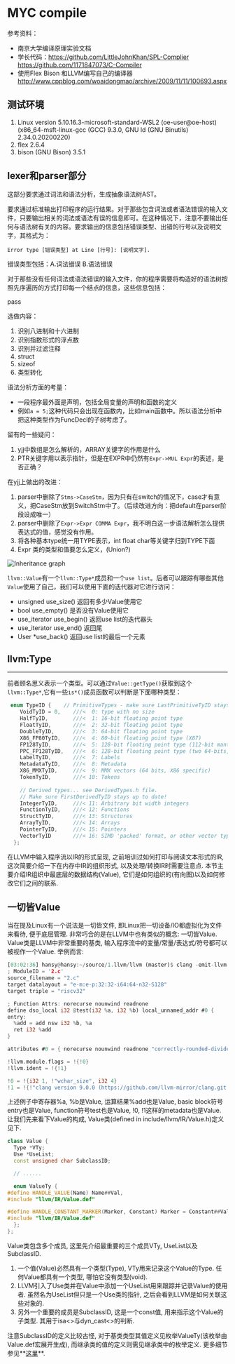 # MYC compile

参考资料：
* 南京大学编译原理实验文档  
* 学长代码：https://github.com/LittleJohnKhan/SPL-Complier  https://github.com/1171847073/C-Compiler
* 使用Flex Bison 和LLVM编写自己的编译器  http://www.cppblog.com/woaidongmao/archive/2009/11/11/100693.aspx


## 测试环境
1. Linux version 5.10.16.3-microsoft-standard-WSL2 (oe-user@oe-host) (x86_64-msft-linux-gcc (GCC) 9.3.0, GNU ld (GNU Binutils) 2.34.0.20200220)
2. flex 2.6.4
3. bison (GNU Bison) 3.5.1

## lexer和parser部分

这部分要求通过词法和语法分析，生成抽象语法树AST。

要求通过标准输出打印程序的运行结果。对于那些包含词法或者语法错误的输入文件，只要输出相关的词法或语法有误的信息即可。在这种情况下，注意不要输出任何与语法树有关的内容。要求输出的信息包括错误类型、出错的行号以及说明文字，其格式为：

```shell
Error type [错误类型] at Line [行号]: [说明文字].
```

错误类型包括：A.词法错误    B.语法错误

对于那些没有任何词法或语法错误的输入文件，你的程序需要将构造好的语法树按照先序遍历的方式打印每一个结点的信息，这些信息包括：

pass

选做内容：
1. 识别八进制和十六进制
2. 识别指数形式的浮点数
3. 识别并过滤注释
4. struct
5. sizeof
6. 类型转化

语法分析方面的考量：
* 一段程序最外面是声明，包括全局变量的声明和函数的定义
* 例如`a = 5;`这种代码只会出现在函数内，比如main函数中。所以语法分析中把这种类型作为FuncDecl的子树考虑了。

留有的一些疑问：
1. yjj中数组是怎么解析的，ARRAY关键字的作用是什么
2. PTR关键字用以表示指针，但是在EXPR中仍然有`Expr->MUL Expr`的表述，是否正确？

在yjj上做出的改进：
1. parser中删除了`Stms->CaseStm`，因为只有在switch的情况下，case才有意义，把CaseStm放到SwitchStm中了。（后续改进方向：把default在parser阶段设成唯一）
2. parser中删除了`Expr->Expr COMMA Expr`，我不明白这一步语法解析怎么提供表达式的值，感觉没有作用。
3. 将各种基本type统一用TYPE表示，int float char等关键字归到TYPE下面
4. Expr 类的类型和值要怎么定义，(Union?)



![Inheritance graph](readme.assets/classllvm_1_1Value__inherit__graph.png)

`llvm::Value`有一个`llvm::Type*`成员和一个`use list`。后者可以跟踪有哪些其他`Value`使用了自己，我们可以使用下面的迭代器对它进行访问：

- unsigned use_size() 返回有多少Value使用它
- bool use_empty() 是否没有Value使用它
- use_iterator use_begin() 返回use list的迭代器头
- use_iterator use_end() 返回尾
- User *use_back() 返回use list的最后一个元素

## llvm:Type

------

前者顾名思义表示一个类型。可以通过`Value::getType()`获取到这个`llvm::Type*`,它有一些`is*()`成员函数可以判断是下面哪种类型：

```c
 enum TypeID {    // PrimitiveTypes - make sure LastPrimitiveTyID stays up to date.
    VoidTyID = 0,    ///<  0: type with no size
    HalfTyID,        ///<  1: 16-bit floating point type
    FloatTyID,       ///<  2: 32-bit floating point type
    DoubleTyID,      ///<  3: 64-bit floating point type
    X86_FP80TyID,    ///<  4: 80-bit floating point type (X87)
    FP128TyID,       ///<  5: 128-bit floating point type (112-bit mantissa)
    PPC_FP128TyID,   ///<  6: 128-bit floating point type (two 64-bits, PowerPC)
    LabelTyID,       ///<  7: Labels
    MetadataTyID,    ///<  8: Metadata
    X86_MMXTyID,     ///<  9: MMX vectors (64 bits, X86 specific)
    TokenTyID,       ///< 10: Tokens
 
    // Derived types... see DerivedTypes.h file.
    // Make sure FirstDerivedTyID stays up to date!
    IntegerTyID,     ///< 11: Arbitrary bit width integers
    FunctionTyID,    ///< 12: Functions
    StructTyID,      ///< 13: Structures
    ArrayTyID,       ///< 14: Arrays
    PointerTyID,     ///< 15: Pointers
    VectorTyID       ///< 16: SIMD 'packed' format, or other vector type
  };
```

在LLVM中输入程序流以IR的形式呈现, 之前培训过如何打印与阅读文本形式的IR, 这次简要介绍一下在内存中IR的组织形式, 以及处理/转换IR时需要注意点.
本节主要介绍IR组织中最底层的数据结构(Value), 它们是如何组织的(有向图)以及如何修改它们之间的联系.

## 一切皆Value

当在提及Linux有一个说法是一切皆文件, 即Linux把一切设备/IO都虚拟化为文件来看待, 便于底层管理.
非常巧合的是在LLVM中也有类似的概念: 一切皆Value. Value类是LLVM中非常重要的基类, 输入程序流中的变量/常量/表达式/符号都可以被视作一个Value.
举例而言:

```rust
[03:02:36] hansy@hansy:~/source/1.llvm/llvm (master)$ clang -emit-llvm -S --target=riscv32 -O2 2.c && cat 2.ll 
; ModuleID = '2.c'
source_filename = "2.c"
target datalayout = "e-m:e-p:32:32-i64:64-n32-S128"
target triple = "riscv32"

; Function Attrs: norecurse nounwind readnone
define dso_local i32 @test(i32 %a, i32 %b) local_unnamed_addr #0 {
entry:
  %add = add nsw i32 %b, %a
  ret i32 %add
}

attributes #0 = { norecurse nounwind readnone "correctly-rounded-divide-sqrt-fp-math"="false" "disable-tail-calls"="false" "less-precise-fpmad"="false" "min-legal-vector-width"="0" "no-frame-pointer-elim"="false" "no-infs-fp-math"="false" "no-jump-tables"="false" "no-nans-fp-math"="false" "no-signed-zeros-fp-math"="false" "no-trapping-math"="false" "stack-protector-buffer-size"="8" "target-features"="+relax" "unsafe-fp-math"="false" "use-soft-float"="false" }

!llvm.module.flags = !{!0}
!llvm.ident = !{!1}

!0 = !{i32 1, !"wchar_size", i32 4}
!1 = !{!"clang version 9.0.0 (https://github.com/llvm-mirror/clang.git 8a55120a7d72bed6c93749e0a6dbd0a2fcd873dd) (https://github.com/llvm-mirror/llvm.git ff5f64e4c8e72159f06487684037dcd3eca2cd8e)"}
```

上述例子中寄存器%a, %b是Value, 运算结果%add也是Value, basic block符号entry也是Value, function符号test也是Value, !0, !1这样的metadata也是Value.
让我们先来看下Value的构成, Value类(defined in include/llvm/IR/Value.h)定义见下.

```cpp
class Value {
  Type *VTy;
  Use *UseList;
  const unsigned char SubclassID;

  // ......

  enum ValueTy {
#define HANDLE_VALUE(Name) Name##Val,
#include "llvm/IR/Value.def"

#define HANDLE_CONSTANT_MARKER(Marker, Constant) Marker = Constant##Val,
#include "llvm/IR/Value.def"
  };
};
```

Value类包含多个成员, 这里先介绍最重要的三个成员VTy, UseList以及SubclassID.

1. 一个值(Value)必然具有一个类型(Type), VTy用来记录这个Value的Type. 任何Value都具有一个类型, 哪怕它没有类型(void).
2. LLVM引入了Use类并在Value中添加一个UseList用来跟踪并记录Value的使用者. 虽然名为UseList但只是一个Use类的指针, 之后会看到LLVM是如何关联这些对象的.
3. 另外一个重要的成员是SubclassID, 这是一个const值, 用来指示这个Value的子类型. 其用于isa<>与dyn_cast<>的判断.

注意SubclassID的定义比较古怪, 对于基类类型其值定义见枚举ValueTy(该枚举由Value.def宏展开生成), 而继承类的值的定义则需见继承类中的枚举定义. 更多细节参见**[这里](https://www.cnblogs.com/Five100Miles/p/13765578.html)**.